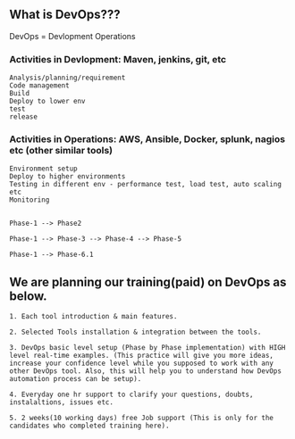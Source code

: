 
## What is DevOps???

DevOps = Devlopment Operations

### Activities in Devlopment: Maven, jenkins, git, etc

	Analysis/planning/requirement
	Code management
	Build 
	Deploy to lower env
	test
	release
	
### Activities in Operations: AWS, Ansible, Docker, splunk, nagios etc (other similar tools)
	
	Environment setup
	Deploy to higher environments
	Testing in different env - performance test, load test, auto scaling etc
	Monitoring
	
	
	Phase-1 --> Phase2
	
	Phase-1 --> Phase-3 --> Phase-4 --> Phase-5
	
	Phase-1 --> Phase-6.1


## We are planning our training(paid) on DevOps as below.
    
    1. Each tool introduction & main features.
    
    2. Selected Tools installation & integration between the tools.
    
    3. DevOps basic level setup (Phase by Phase implementation) with HIGH level real-time examples. (This practice will give you more ideas, increase your confidence level while you supposed to work with any other DevOps tool. Also, this will help you to understand how DevOps automation process can be setup).

    4. Everyday one hr support to clarify your questions, doubts, instalaltions, issues etc.

    5. 2 weeks(10 working days) free Job support (This is only for the candidates who completed training here).
    
    

